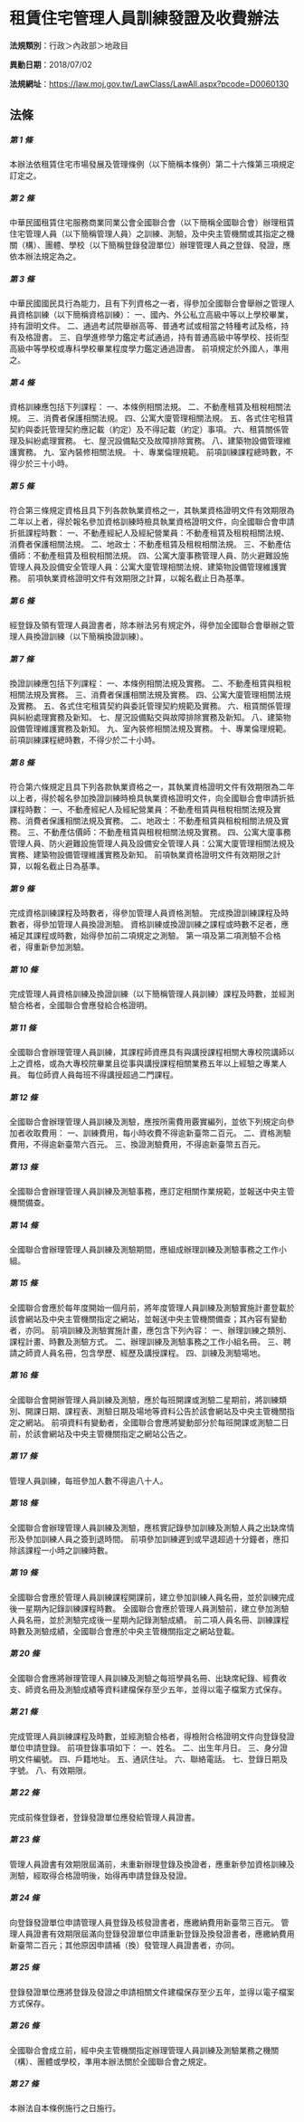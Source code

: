 # 租賃住宅管理人員訓練發證及收費辦法

**法規類別**：行政＞內政部＞地政目

**異動日期**：2018/07/02  

**法規網址**：https://law.moj.gov.tw/LawClass/LawAll.aspx?pcode=D0060130





## 法條
##### 第 1 條
本辦法依租賃住宅市場發展及管理條例（以下簡稱本條例）第二十六條第三項規定訂定之。

##### 第 2 條
中華民國租賃住宅服務商業同業公會全國聯合會（以下簡稱全國聯合會）辦理租賃住宅管理人員（以下簡稱管理人員）之訓練、測驗，及中央主管機關或其指定之機關（構）、團體、學校（以下簡稱登錄發證單位）辦理管理人員之登錄、發證，應依本辦法規定為之。

##### 第 3 條
中華民國國民具行為能力，且有下列資格之一者，得參加全國聯合會舉辦之管理人員資格訓練（以下簡稱資格訓練）：
一、國內、外公私立高級中等以上學校畢業，持有證明文件。
二、通過考試院舉辦高等、普通考試或相當之特種考試及格，持有及格證書。
三、自學進修學力鑑定考試通過，持有普通高級中等學校、技術型高級中等學校或專科學校畢業程度學力鑑定通過證書。
前項規定於外國人，準用之。

##### 第 4 條
資格訓練應包括下列課程：
一、本條例相關法規。
二、不動產租賃及租稅相關法規。
三、消費者保護相關法規。
四、公寓大廈管理相關法規。
五、各式住宅租賃契約與委託管理契約應記載（約定）及不得記載（約定）事項。
六、租賃關係管理及糾紛處理實務。
七、屋況設備點交及故障排除實務。
八、建築物設備管理維護實務。
九、室內裝修相關法規。
十、專業倫理規範。
前項訓練課程總時數，不得少於三十小時。

##### 第 5 條
符合第三條規定資格且具下列各款執業資格之一，其執業資格證明文件有效期限為二年以上者，得於報名參加資格訓練時檢具執業資格證明文件，向全國聯合會申請折抵課程時數：
一、不動產經紀人及經紀營業員：不動產租賃及租稅相關法規、消費者保護相關法規。
二、地政士：不動產租賃及租稅相關法規。
三、不動產估價師：不動產租賃及租稅相關法規。
四、公寓大廈事務管理人員、防火避難設施管理人員及設備安全管理人員：公寓大廈管理相關法規、建築物設備管理維護實務。
前項執業資格證明文件有效期限之計算，以報名截止日為基準。

##### 第 6 條
經登錄及領有管理人員證書者，除本辦法另有規定外，得參加全國聯合會舉辦之管理人員換證訓練（以下簡稱換證訓練）。

##### 第 7 條
換證訓練應包括下列課程：
一、本條例相關法規及實務。
二、不動產租賃與租稅相關法規及實務。
三、消費者保護相關法規及實務。
四、公寓大廈管理相關法規及實務。
五、各式住宅租賃契約與委託管理契約規範及實務。
六、租賃關係管理與糾紛處理實務及新知。
七、屋況設備點交與故障排除實務及新知。
八、建築物設備管理維護實務及新知。
九、室內裝修相關法規及實務。
十、專業倫理規範。
前項訓練課程總時數，不得少於二十小時。

##### 第 8 條
符合第六條規定且具下列各款執業資格之一，其執業資格證明文件有效期限為二年以上者，得於報名參加換證訓練時檢具執業資格證明文件，向全國聯合會申請折抵課程時數：
一、不動產經紀人及經紀營業員：不動產租賃與租稅相關法規及實務、消費者保護相關法規及實務。
二、地政士：不動產租賃與租稅相關法規及實務。
三、不動產估價師：不動產租賃與租稅相關法規及實務。
四、公寓大廈事務管理人員、防火避難設施管理人員及設備安全管理人員：公寓大廈管理相關法規及實務、建築物設備管理維護實務及新知。
前項執業資格證明文件有效期限之計算，以報名截止日為基準。

##### 第 9 條
完成資格訓練課程及時數者，得參加管理人員資格測驗。
完成換證訓練課程及時數者，得參加管理人員換證測驗。
資格訓練或換證訓練之課程或時數不足者，應補足其課程或時數，始得參加前二項規定之測驗。
第一項及第二項測驗不合格者，得重新參加測驗。

##### 第 10 條
完成管理人員資格訓練及換證訓練（以下簡稱管理人員訓練）課程及時數，並經測驗合格者，全國聯合會應發給合格證明。

##### 第 11 條
全國聯合會辦理管理人員訓練，其課程師資應具有與講授課程相關大專校院講師以上之資格，或為大專校院畢業且從事與講授課程相關業務五年以上經驗之專業人員。
每位師資人員每班不得講授超過二門課程。

##### 第 12 條
全國聯合會辦理管理人員訓練及測驗，應按所需費用覈實編列，並依下列規定向參加者收取費用：
一、訓練費用，每小時收費不得逾新臺幣二百元。
二、資格測驗費用，不得逾新臺幣六百元。
三、換證測驗費用，不得逾新臺幣五百元。

##### 第 13 條
全國聯合會辦理管理人員訓練及測驗事務，應訂定相關作業規範，並報送中央主管機關備查。

##### 第 14 條
全國聯合會辦理管理人員訓練及測驗期間，應組成辦理訓練及測驗事務之工作小組。

##### 第 15 條
全國聯合會應於每年度開始一個月前，將年度管理人員訓練及測驗實施計畫登載於該會網站及中央主管機關指定之網站，並報送中央主管機關備查；其內容有變動者，亦同。
前項訓練及測驗實施計畫，應包含下列內容：
一、辦理訓練之類別、課程計畫、時數及測驗方式。
二、辦理訓練及測驗事務之工作小組名冊。
三、聘請之師資人員名冊，包含學歷、經歷及講授課程。
四、訓練及測驗場地。

##### 第 16 條
全國聯合會開辦管理人員訓練及測驗，應於每班開課或測驗二星期前，將訓練類別、開課日期、課程表、測驗日期及場地等資料公告於該會網站及中央主管機關指定之網站。
前項資料有變動者，全國聯合會應將變動部分於每班開課或測驗二日前，於該會網站及中央主管機關指定之網站公告之。

##### 第 17 條
管理人員訓練，每班參加人數不得逾八十人。

##### 第 18 條
全國聯合會辦理管理人員訓練及測驗，應核實記錄參加訓練及測驗人員之出缺席情形及參加訓練人員之簽到退時間。
前項參加訓練遲到或早退超過十分鐘者，應扣除該課程一小時之訓練時數。

##### 第 19 條
全國聯合會應於管理人員訓練課程開課前，建立參加訓練人員名冊，並於訓練完成後一星期內記錄訓練課程時數。
全國聯合會應於管理人員測驗前，建立參加測驗人員名冊，並於測驗完成後一星期內記錄測驗成績。
前二項人員名冊、訓練課程時數及測驗成績，全國聯合會應於中央主管機關指定之網站登載。

##### 第 20 條
全國聯合會應將辦理管理人員訓練及測驗之每班學員名冊、出缺席紀錄、經費收支、師資名冊及測驗成績等資料建檔保存至少五年，並得以電子檔案方式保存。

##### 第 21 條
完成管理人員訓練課程及時數，並經測驗合格者，得檢附合格證明文件向登錄發證單位申請登錄。
前項登錄事項如下：
一、姓名。
二、出生年月日。
三、身分證明文件編號。
四、戶籍地址。
五、通訊住址。
六、聯絡電話。
七、登錄日期及字號。
八、有效期限。

##### 第 22 條
完成前條登錄者，登錄發證單位應發給管理人員證書。

##### 第 23 條
管理人員證書有效期限屆滿前，未重新辦理登錄及換證者，應重新參加資格訓練及測驗，經取得合格證明後，始得再申請登錄及發證。

##### 第 24 條
向登錄發證單位申請管理人員登錄及核發證書者，應繳納費用新臺幣三百元。
管理人員證書有效期限屆滿向登錄發證單位申請重新登錄及換發證書者，應繳納費用新臺幣二百元；其他原因申請補（換）發管理人員證書者，亦同。

##### 第 25 條
登錄發證單位應將登錄及發證之申請相關文件建檔保存至少五年，並得以電子檔案方式保存。

##### 第 26 條
全國聯合會成立前，經中央主管機關指定辦理管理人員訓練及測驗業務之機關（構）、團體或學校，準用本辦法關於全國聯合會之規定。

##### 第 27 條
本辦法自本條例施行之日施行。


